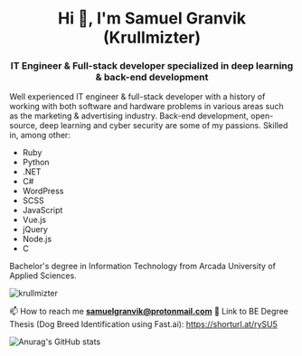 <h1 align="center">Hi 👋, I'm Samuel Granvik (Krullmizter)</h1>
<h3 align="center">IT Engineer & Full-stack developer specialized in deep learning & back-end development</h3>
<p>Well experienced IT engineer & full-stack developer with a history of working with both software and hardware problems in various areas such as the marketing & advertising industry. Back-end development, open-source, deep learning and cyber security are some of my passions. Skilled in, among other:
  
 - Ruby
 - Python
 - .NET
 - C#
 - WordPress
 - SCSS
 - JavaScript
 - Vue.js
 - jQuery
 - Node.js
 - C
  
Bachelor's degree in Information Technology from Arcada University of Applied Sciences.</p>

<p align="left"> <img src="https://komarev.com/ghpvc/?username=krullmizter&label=Profile%20views&color=0e75b6&style=flat" alt="krullmizter" /> </p>

📫 How to reach me **samuelgranvik@protonmail.com**
📖 Link to BE Degree Thesis (Dog Breed Identification using Fast.ai): https://shorturl.at/rySU5

![Anurag's GitHub stats](https://github-readme-stats.vercel.app/api?username=krullmizter&theme=cobalt2&show_icons=true)
